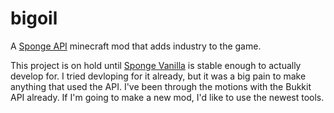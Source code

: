 # bigoil
A [Sponge API](https://github.com/SpongePowered/Sponge) minecraft mod that adds industry to the game.

This project is on hold until [Sponge Vanilla](https://github.com/SpongePowered/SpongeVanilla) is stable enough to actually develop for. I tried devloping for it already, but it was a big pain to make anything that used the API. I've been through the motions with the Bukkit API already. If I'm going to make a new mod, I'd like to use the newest tools.
